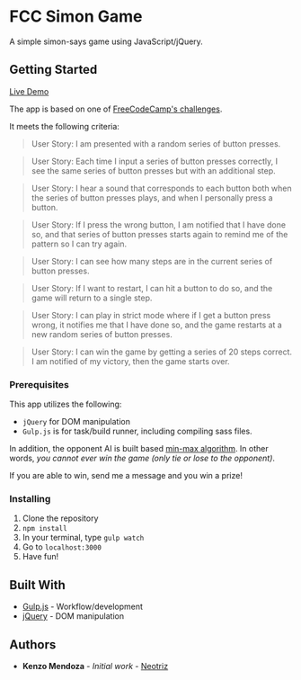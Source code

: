 # FCC Simon Game
A simple simon-says game using JavaScript/jQuery.

## Getting Started

[Live Demo](http://kenzomendoza.com/SimonFCC/app/)

The app is based on one of [FreeCodeCamp's challenges](https://www.freecodecamp.com/challenges/build-a-simon-game).

It meets the following criteria:

>User Story: I am presented with a random series of button presses.

>User Story: Each time I input a series of button presses correctly, I see the same series of button presses but with an additional step.

>User Story: I hear a sound that corresponds to each button both when the series of button presses plays, and when I personally press a button.

>User Story: If I press the wrong button, I am notified that I have done so, and that series of button presses starts again to remind me of the pattern so I can try again.

>User Story: I can see how many steps are in the current series of button presses.

>User Story: If I want to restart, I can hit a button to do so, and the game will return to a single step.

>User Story: I can play in strict mode where if I get a button press wrong, it notifies me that I have done so, and the game restarts at a new random series of button presses.

>User Story: I can win the game by getting a series of 20 steps correct. I am notified of my victory, then the game starts over.

### Prerequisites

This app  utilizes the following:
- `jQuery` for DOM manipulation
- `Gulp.js`  is for task/build runner, including compiling sass files.

In addition, the opponent AI is built based [min-max algorithm](https://en.wikipedia.org/wiki/Minimax). In other words, _you cannot ever win the game (only tie or lose to the opponent)_.

If you are able to win, send me a message and you win a prize!


### Installing

1. Clone the repository
2. `npm install`
3. In your terminal, type `gulp watch`
4. Go to `localhost:3000`
5. Have fun!

## Built With

* [Gulp.js](https://github.com/gulpjs/gulp) - Workflow/development
* [jQuery](https://github.com/jquery/jquery) - DOM manipulation

## Authors

* **Kenzo Mendoza** - *Initial work* - [Neotriz](https://github.com/neotriz)
